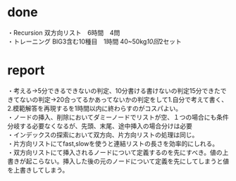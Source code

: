 # done 
・Recursion 双方向リスト　6時間　4問</br>
・トレーニング BIG3含む10種目　1時間 40~50kg*10回*2セット

# report
・考える→5分できるできないの判定、10分書ける書けないの判定15分できたできてないの判定→20合ってるかあってないかの判定をして1.自分で考えて書く、2.模範解答を再現するを1時間以内に終わらすのがコスパよい。</br>
・ノードの挿入、削除においてダミーノードでリストが空、１つの場合にも条件分岐する必要なくなるが、先頭、末尾、途中挿入の場合分けは必要</br>
・インデックスの探索において双方向、片方向リストの処理は同じ。</br>
・片方向リストにてfast,slowを使うと連結リストの長さを効率的にしれる。</br>
・双方向リストにて挿入されるノードについて定義するのを先にすべき。値の上書きが起こらない。挿入した後の元のノードについて定義を先にしてしまうと値を上書きしてしまう。</br>